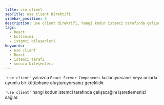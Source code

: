 ```yaml
---
title: use client
seoTitle: use client Direktifi
sidebar_position: 4
description: use client direktifi, hangi kodun istemci tarafında çalışacağını belirtir ve React uygulamalarında önemli bir rol oynar.
tags: 
  - React
  - kullanımı
  - istemci bileşenleri
keywords: 
  - use client
  - React
  - istemci tarafı
  - sunucu bileşenleri
---
```

`'use client'` yalnızca `React Server Components` kullanıyorsanız veya onlarla uyumlu bir kütüphane oluşturuyorsanız gereklidir.




`'use client'` hangi kodun istemci tarafında çalışacağını işaretlemenizi sağlar.